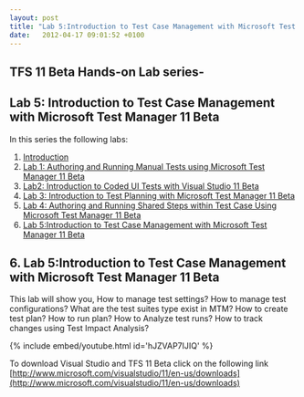 ```yaml
---
layout: post
title: "Lab 5:Introduction to Test Case Management with Microsoft Test Manager 11 Beta"
date:   2012-04-17 09:01:52 +0100
---
```


## TFS 11 Beta Hands-on Lab series-

## Lab 5: Introduction to Test Case Management with Microsoft Test Manager 11 Beta


In this series the following labs:

1.  [Introduction](https://mohamedradwan-devops.github.io/posts/tfs-11-beta-hands-on-lab-series/ "Introduction") 
2.  [Lab 1: Authoring and Running Manual Tests using Microsoft Test Manager 11 Beta](https://mohamedradwan-devops.github.io/posts/lab-1-authoring-and-running-manual-tests-using-microsoft-test-manager-11-beta/ "Authoring and Running Manual Tests using Microsoft Test Manager 11 Beta") 
3.  [Lab2: Introduction to Coded UI Tests with Visual Studio 11 Beta](https://mohamedradwan-devops.github.io/posts/lab-2-introduction-to-coded-ui-tests-with-visual-studio-11-beta/ "Introduction to Coded UI") 
4.  [Lab 3: Introduction to Test Planning with Microsoft Test Manager 11 Beta](https://mohamedradwan-devops.github.io/posts/lab-3-introduction-to-test-planning-with-microsoft-test-manager-11-beta/ "Intro to Test Plan") 
5.  [Lab 4: Authoring and Running Shared Steps within Test Case Using Microsoft Test Manager 11 Beta](https://mohamedradwan-devops.github.io/posts/lab-4-authoring-and-running-shared-steps-within-test-case-using-microsoft-test-manager-11-beta/ "Lab 4 Authoring and Running Shared Steps within Test Case Using Microsoft Test Manager 11 Beta") 
6.  [Lab 5:Introduction to Test Case Management with Microsoft Test Manager 11 Beta](https://mohamedradwan-devops.github.io/posts/lab-5introduction-to-test-case-management-with-microsoft-test-manager-11-beta/ "Intro to Test Case Management with MTM 11 Beta") 



## 6. Lab 5:Introduction to Test Case Management with Microsoft Test Manager 11 Beta

This lab will show you, How to manage test settings? How to manage test
configurations? What are the test suites type exist in MTM? How to
create test plan? How to run plan?  How to Analyze test runs? How to
track changes using Test Impact Analysis?

{% include embed/youtube.html id='hJZVAP7IJIQ' %}

To download Visual Studio and
TFS 11 Beta click on the following link
[http://www.microsoft.com/visualstudio/11/en-us/downloads](http://www.microsoft.com/visualstudio/11/en-us/downloads)

